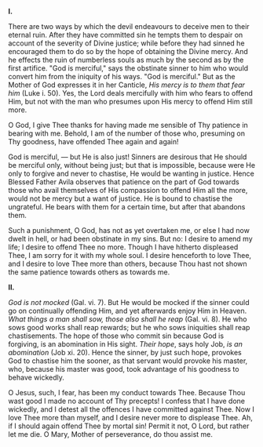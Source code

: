 
**I\.**

There are two ways by which the devil endeavours to deceive men to their eternal ruin. After they have committed sin he tempts them to despair on account of the severity of Divine justice; while before they had sinned he encouraged them to do so by the hope of obtaining the Divine mercy. And he effects the ruin of numberless souls as much by the second as by the first artifice. \"God is merciful,\" says the obstinate sinner to him who would convert him from the iniquity of his ways. \"God is merciful.\" But as the Mother of God expresses it in her Canticle, *His mercy is to them that fear him* (Luke i. 50). Yes, the Lord deals mercifully with him who fears to offend Him, but not with the man who presumes upon His mercy to offend Him still more.

O God, I give Thee thanks for having made me sensible of Thy patience in bearing with me. Behold, I am of the number of those who, presuming on Thy goodness, have offended Thee again and again!

God is merciful, — but He is also just! Sinners are desirous that He should be merciful only, without being just; but that is impossible, because were He only to forgive and never to chastise, He would be wanting in justice. Hence Blessed Father Avila observes that patience on the part of God towards those who avail themselves of His compassion to offend Him all the more, would not be mercy but a want of justice. He is bound to chastise the ungrateful. He bears with them for a certain time, but after that abandons them.

Such a punishment, O God, has not as yet overtaken me, or else I had now dwelt in hell, or had been obstinate in my sins. But no: I desire to amend my life; I desire to offend Thee no more. Though I have hitherto displeased Thee, I am sorry for it with my whole soul. I desire henceforth to love Thee, and I desire to love Thee more than others, because Thou hast not shown the same patience towards others as towards me.

**II\.**

*God is not mocked* (Gal. vi. 7). But He would be mocked if the sinner could go on continually offending Him, and yet afterwards enjoy Him in Heaven. *What things a man shall sow, those also shall he reap* (Gal. vi. 8). He who sows good works shall reap rewards; but he who sows iniquities shall reap chastisements. The hope of those who commit sin because God is forgiving, is an abomination in His sight. *Their hope*, says holy Job, *is an abomination* (Job xi. 20). Hence the sinner, by just such hope, provokes God to chastise him the sooner, as that servant would provoke his master, who, because his master was good, took advantage of his goodness to behave wickedly.

O Jesus, such, I fear, has been my conduct towards Thee. Because Thou wast good I made no account of Thy precepts! I confess that I have done wickedly, and I detest all the offences I have committed against Thee. Now I love Thee more than myself, and I desire never more to displease Thee. Ah, if I should again offend Thee by mortal sin! Permit it not, O Lord, but rather let me die. O Mary, Mother of perseverance, do thou assist me.

